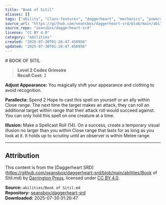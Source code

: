 ```yaml
---
title: "Book of Sitil"
aliases: []
tags: ["ability", "class-features", "daggerheart", "mechanics", "powers", "reference", "srd", "ttrpg"]
source_url: "https://github.com/seansbox/daggerheart-srd/blob/main/abilities/Book of Sitil.md"
source_repo: "seansbox/daggerheart-srd"
license: "CC BY 4.0"
category: "abilities"
created: "2025-07-30T01:26:47.450956"
updated: "2025-07-30T01:26:47.450956"
---
```


﻿# BOOK OF SITIL

> **Level 2 Codex Grimoire**  
> **Recall Cost:** 2

**Adjust Appearance:** You magically shift your appearance and clothing to avoid recognition.

**Parallecta:** Spend 2 Hope to cast this spell on yourself or an ally within Close range. The next time the target makes an attack, they can roll an additional target within range that their attack roll would succeed against. You can only hold this spell on one creature at a time.

**Illusion:** Make a Spellcast Roll (14).
On a success, create a temporary visual illusion no larger than you within Close range that lasts for as long as you look at it. It holds up to scrutiny until an observer is within Melee range.

---

## Attribution

This content is from the [Daggerheart SRD](https://github.com/seansbox/daggerheart-srd/blob/main/abilities/Book of Sitil.md) by [Darrington Press](https://darringtonpress.com/), licensed under [CC BY 4.0](https://creativecommons.org/licenses/by/4.0/).

**Source:** `abilities/Book of Sitil.md`  
**Repository:** [seansbox/daggerheart-srd](https://github.com/seansbox/daggerheart-srd)  
**Downloaded:** 2025-07-30 01:26:47

